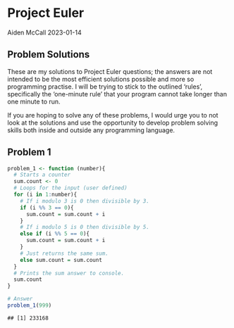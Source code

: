 Project Euler
================
Aiden McCall
2023-01-14

## Problem Solutions

These are my solutions to Project Euler questions; the answers are not
intended to be the most efficient solutions possible and more so
programming practise. I will be trying to stick to the outlined ‘rules’,
specifically the ‘one-minute rule’ that your program cannot take longer
than one minute to run.

If you are hoping to solve any of these problems, I would urge you to
not look at the solutions and use the opportunity to develop problem
solving skills both inside and outside any programming language.

## Problem 1

``` r
problem_1 <- function (number){
  # Starts a counter
  sum.count <- 0
  # Loops for the input (user defined)
  for (i in 1:number){
    # If i modulo 3 is 0 then divisible by 3.
    if (i %% 3 == 0){
      sum.count = sum.count + i
    }
    # If i modulo 5 is 0 then divisible by 5.
    else if (i %% 5 == 0){
      sum.count = sum.count + i
    }
    # Just returns the same sum.
    else sum.count = sum.count
  }
  # Prints the sum answer to console.
  sum.count
}

# Answer
problem_1(999)
```

    ## [1] 233168
